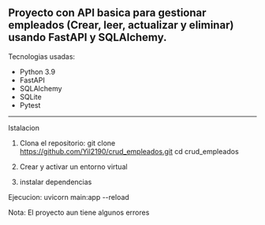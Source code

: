 Proyecto con API basica para gestionar empleados (Crear, leer, actualizar y eliminar) usando FastAPI y SQLAlchemy.
---

Tecnologias usadas:
* Python 3.9
* FastAPI
* SQLAlchemy
* SQLite
* Pytest
---

Istalacion
1. Clona el repositorio:
git clone <https://github.com/Yil2190/crud_empleados.git>
cd crud_empleados

2. Crear y activar un entorno virtual
3. instalar dependencias

Ejecucion:
uvicorn main:app --reload

Nota:
El proyecto aun tiene algunos errores 